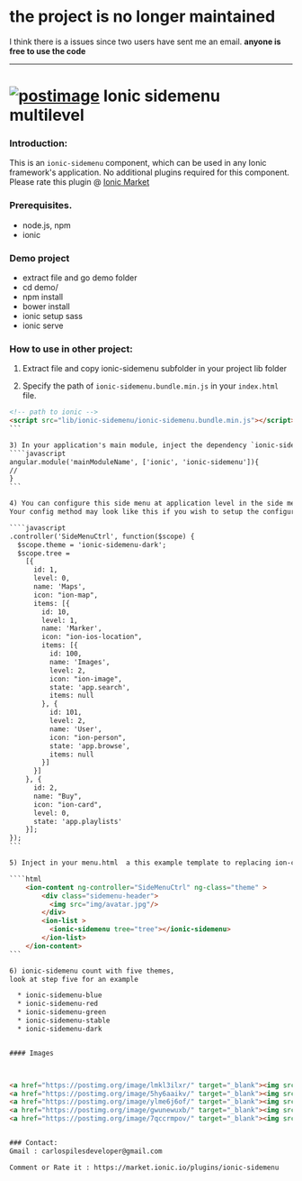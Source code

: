 # the project is no longer maintained 

I think there is a issues since two users have sent me an email. **anyone is free to use the code**

---

# <a href='https://postimg.org/image/c6s5woozz/' target='_blank'><img src='https://s19.postimg.org/c6s5woozz/logo.png' border='0' alt='postimage'/></a> Ionic sidemenu multilevel
### Introduction:

This is an `ionic-sidemenu` component, which can be used in any Ionic framework's application. No additional plugins required for this component. Please rate this plugin @ [Ionic Market](https://market.ionic.io/plugins/ionic-sidemenu)


### Prerequisites.

* node.js, npm
* ionic

### Demo project
  
  * extract file and go demo folder
  * cd demo/
  * npm install
  * bower install
  * ionic setup sass 
  * ionic serve 

### How to use in other project:

1) Extract file and copy ionic-sidemenu subfolder in your project lib folder

2) Specify the path of  `ionic-sidemenu.bundle.min.js` in your `index.html` file.

````html
<!-- path to ionic -->
<script src="lib/ionic-sidemenu/ionic-sidemenu.bundle.min.js"></script>
```

3) In your application's main module, inject the dependency `ionic-sidemenu`, in order to work with this plugin
````javascript
angular.module('mainModuleName', ['ionic', 'ionic-sidemenu']){
//
}
```

4) You can configure this side menu at application level in the side menu controller to creating a json tree and theme.
Your config method may look like this if you wish to setup the configuration.

````javascript
.controller('SideMenuCtrl', function($scope) {
  $scope.theme = 'ionic-sidemenu-dark';
  $scope.tree =
    [{
      id: 1,
      level: 0,
      name: 'Maps',
      icon: "ion-map",
      items: [{
        id: 10,
        level: 1,
        name: 'Marker',
        icon: "ion-ios-location",
        items: [{
          id: 100,
          name: 'Images',
          level: 2,
          icon: "ion-image",
          state: 'app.search',
          items: null
        }, {
          id: 101,
          level: 2,
          name: 'User',
          icon: "ion-person",
          state: 'app.browse',
          items: null
        }]
      }]
    }, {
      id: 2,
      name: "Buy",
      icon: "ion-card",
      level: 0,
      state: 'app.playlists'
    }];
});
```

5) Inject in your menu.html  a this example template to replacing ion-content of ion-side-menu.

````html
    <ion-content ng-controller="SideMenuCtrl" ng-class="theme" >
        <div class="sidemenu-header">
          <img src="img/avatar.jpg"/>
        </div>
        <ion-list >
          <ionic-sidemenu tree="tree"></ionic-sidemenu>
        </ion-list>
    </ion-content>
```

6) ionic-sidemenu count with five themes,
look at step five for an example 

  * ionic-sidemenu-blue
  * ionic-sidemenu-red
  * ionic-sidemenu-green
  * ionic-sidemenu-stable
  * ionic-sidemenu-dark 


#### Images



<a href="https://postimg.org/image/lmkl3ilxr/" target="_blank"><img src="https://s19.postimg.org/d4b4z6ff7/img1.png" alt="img5"/></a>
<a href="https://postimg.org/image/5hy6aaikv/" target="_blank"><img src="https://s19.postimg.org/c8enjq5qr/img2.png" alt="img5"/></a>
<a href="https://postimg.org/image/ylme6j6of/" target="_blank"><img src="https://s19.postimg.org/7b12ym3rn/img3.png" alt="img5"/></a>
<a href="https://postimg.org/image/gwunewuxb/" target="_blank"><img src="https://s19.postimg.org/3sp3282vn/img4.png" alt="img5"/></a>
<a href="https://postimg.org/image/7qccrmpov/" target="_blank"><img src="https://s19.postimg.org/5lrzqjo2b/img5.png" alt="img5"/></a>


### Contact:
Gmail : carlospilesdeveloper@gmail.com

Comment or Rate it : https://market.ionic.io/plugins/ionic-sidemenu

